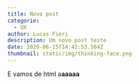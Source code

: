```yaml
---
title: Novo post
categorie:
  - UX
author: Lucas Fieri
description: Um novo post teste
date: 2020-06-15T14:42:53.584Z
thumbnail: static/img/thinking-face.png
---
```

E vamos de html a**aaaaa**
